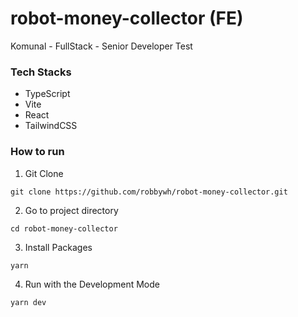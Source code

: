# robot-money-collector (FE)
Komunal - FullStack - Senior Developer Test

### Tech Stacks
- TypeScript
- Vite
- React
- TailwindCSS


### How to run

1. Git Clone
```
git clone https://github.com/robbywh/robot-money-collector.git
```

2. Go to project directory
```
cd robot-money-collector
```

3. Install Packages
```
yarn
```

4. Run with the Development Mode
```
yarn dev
```